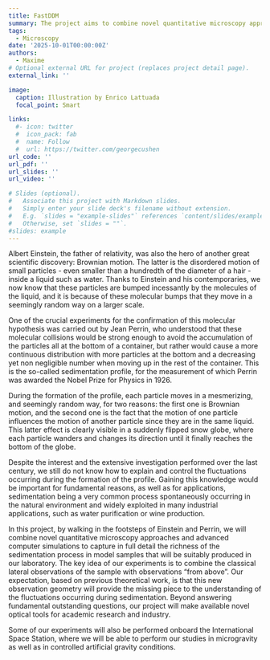 ```yaml
---
title: FastDDM
summary: The project aims to combine novel quantitative microscopy approaches and advanced computer simulations to capture in full detail the richness of the sedimentation process in model samples.
tags:
  - Microscopy
date: '2025-10-01T00:00:00Z'
authors:
  - Maxime
# Optional external URL for project (replaces project detail page).
external_link: ''

image:
  caption: Illustration by Enrico Lattuada
  focal_point: Smart

links:
  #- icon: twitter
  #  icon_pack: fab
  #  name: Follow
  #  url: https://twitter.com/georgecushen
url_code: ''
url_pdf: ''
url_slides: ''
url_video: ''

# Slides (optional).
#   Associate this project with Markdown slides.
#   Simply enter your slide deck's filename without extension.
#   E.g. `slides = "example-slides"` references `content/slides/example-slides.md`.
#   Otherwise, set `slides = ""`.
#slides: example
---
```



Albert Einstein, the father of relativity, was also the hero of another great scientific discovery: Brownian motion. The latter is the disordered motion of small particles - even smaller than a hundredth of the diameter of a hair - inside a liquid such as water. Thanks to Einstein and his contemporaries, we now know that these particles are bumped incessantly by the molecules of the liquid, and it is because of these molecular bumps that they move in a seemingly random way on a larger scale.

One of the crucial experiments for the confirmation of this molecular hypothesis was carried out by Jean Perrin, who understood that these molecular collisions would be strong enough to avoid the accumulation of the particles all at the bottom of a container, but rather would cause a more continuous distribution with more particles at the bottom and a decreasing yet non negligible number when moving up in the rest of the container. This is the so-called sedimentation profile, for the measurement of which Perrin was awarded the Nobel Prize for Physics in 1926.

During the formation of the profile, each particle moves in a mesmerizing, and seemingly random way, for two reasons: the first one is Brownian motion, and the second one is the fact that the motion of one particle influences the motion of another particle since they are in the same liquid. This latter effect is clearly visible in a suddenly flipped snow globe, where each particle wanders and changes its direction until it finally reaches the bottom of the globe.

Despite the interest and the extensive investigation performed over the last century, we still do not know how to explain and control the fluctuations occurring during the formation of the profile. Gaining this knowledge would be important for fundamental reasons, as well as for applications, sedimentation being a very common process spontaneously occurring in the natural environment and widely exploited in many industrial applications, such as water purification or wine production.

In this project, by walking in the footsteps of Einstein and Perrin, we will combine novel quantitative microscopy approaches and advanced computer simulations to capture in full detail the richness of the sedimentation process in model samples that will be suitably produced in our laboratory. The key idea of our experiments is to combine the classical lateral observations of the sample with observations “from above”. Our expectation, based on previous theoretical work, is that this new observation geometry will provide the missing piece to the understanding of the fluctuations occurring during sedimentation. Beyond answering fundamental outstanding questions, our project will make available novel optical tools for academic research and industry.

Some of our experiments will also be performed onboard the International Space Station, where we will be able to perform our studies in microgravity as well as in controlled artificial gravity conditions.

